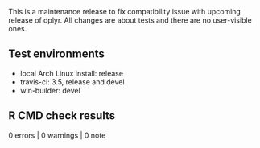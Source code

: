 This is a maintenance release to fix compatibility issue with upcoming release of dplyr. All changes are about tests and there are no user-visible ones.

## Test environments

* local Arch Linux install: release
* travis-ci: 3.5, release and devel
* win-builder: devel

## R CMD check results

0 errors | 0 warnings | 0 note

